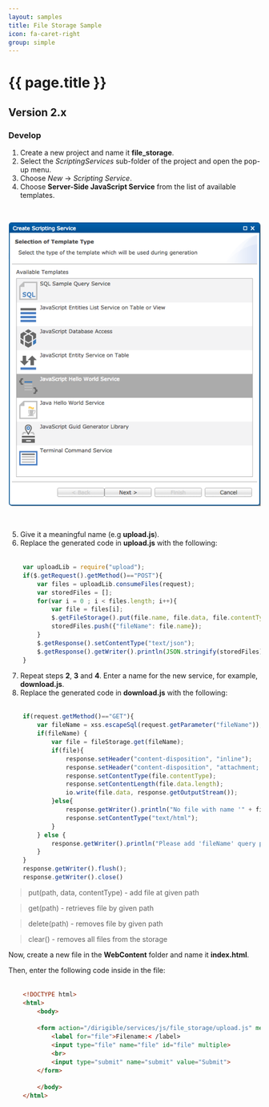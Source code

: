 ```yaml
---
layout: samples
title: File Storage Sample
icon: fa-caret-right
group: simple
---
```


{{ page.title }}
===

Version 2.x
---

### Develop


1. Create a new project and name it **file_storage**.
2. Select the *ScriptingServices* sub-folder of the project and open the pop-up menu.
3. Choose *New* -> *Scripting Service*.
4. Choose **Server-Side JavaScript Service** from the list of available templates.

<br>

![New JavaScript service Wizard](images/new_javascript_service_wizard.png)

<br>

5. Give it a meaningful name (e.g **upload.js**).
6. Replace the generated code in **upload.js** with the following:

```javascript

	var uploadLib = require("upload");
	if($.getRequest().getMethod()=="POST"){
		var files = uploadLib.consumeFiles(request);
		var storedFiles = [];
		for(var i = 0 ; i < files.length; i++){
			var file = files[i];
			$.getFileStorage().put(file.name, file.data, file.contentType);
			storedFiles.push({"fileName": file.name});
		}
		$.getResponse().setContentType("text/json");
		$.getResponse().getWriter().println(JSON.stringify(storedFiles));
	}

```

7. Repeat steps **2**, **3** and **4**. Enter a name for the new service, for example, **download.js**.
8. Replace the generated code in **download.js** with the following:

```javascript

	if(request.getMethod()=="GET"){
		var fileName = xss.escapeSql(request.getParameter("fileName"));
		if(fileName) {
			var file = fileStorage.get(fileName);
			if(file){
				response.setHeader("content-disposition", "inline");
				response.setHeader("content-disposition", "attachment; filename="+fileName);
				response.setContentType(file.contentType);
				response.setContentLength(file.data.length);
				io.write(file.data, response.getOutputStream());
			}else{
				response.getWriter().println("No file with name '" + fileName + "' found");
				response.setContentType("text/html");
			}
		} else {
			response.getWriter().println("Please add 'fileName' query parameter.")
		}
	}
	response.getWriter().flush();
	response.getWriter().close()

```

> put(path, data, contentType) - add file at given path

> get(path) - retrieves file by given path

> delete(path) - removes file by given path

> clear() - removes all files from the storage

Now, create a new file in the **WebContent** folder and name it **index.html**.

Then, enter the following code inside in the file:

```html

	<!DOCTYPE html>
	<html>
		<body>
		
		<form action="/dirigible/services/js/file_storage/upload.js" method="post" enctype="multipart/form-data">
			<label for="file">Filename:< /label>
			<input type="file" name="file" id="file" multiple>
			<br>
			<input type="submit" name="submit" value="Submit">
		</form>
		
		</body>
	</html>

```


